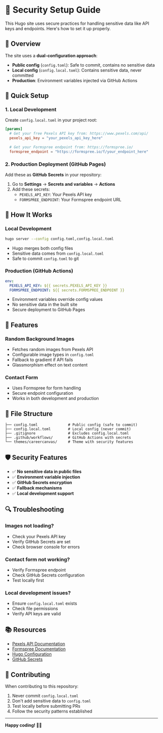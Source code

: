 # 🔐 Security Setup Guide

This Hugo site uses secure practices for handling sensitive data like API keys and endpoints. Here's how to set it up properly.

## 🎯 **Overview**

The site uses a **dual-configuration approach**:
- **Public config** (`config.toml`): Safe to commit, contains no sensitive data
- **Local config** (`config.local.toml`): Contains sensitive data, never committed
- **Production**: Environment variables injected via GitHub Actions

## 🚀 **Quick Setup**

### **1. Local Development**

Create `config.local.toml` in your project root:

```toml
[params]
  # Get your free Pexels API key from: https://www.pexels.com/api/
  pexels_api_key = "your_pexels_api_key_here"
  
  # Get your Formspree endpoint from: https://formspree.io/
  formspree_endpoint = "https://formspree.io/f/your_endpoint_here"
```

### **2. Production Deployment (GitHub Pages)**

Add these as **GitHub Secrets** in your repository:

1. Go to **Settings** → **Secrets and variables** → **Actions**
2. Add these secrets:
   - `PEXELS_API_KEY`: Your Pexels API key
   - `FORMSPREE_ENDPOINT`: Your Formspree endpoint URL

## 🔧 **How It Works**

### **Local Development**
```bash
hugo server --config config.toml,config.local.toml
```
- Hugo merges both config files
- Sensitive data comes from `config.local.toml`
- Safe to commit `config.toml` to git

### **Production (GitHub Actions)**
```yaml
env:
  PEXELS_API_KEY: ${{ secrets.PEXELS_API_KEY }}
  FORMSPREE_ENDPOINT: ${{ secrets.FORMSPREE_ENDPOINT }}
```
- Environment variables override config values
- No sensitive data in the built site
- Secure deployment to GitHub Pages

## 🎨 **Features**

### **Random Background Images**
- Fetches random images from Pexels API
- Configurable image types in `config.toml`
- Fallback to gradient if API fails
- Glassmorphism effect on text content

### **Contact Form**
- Uses Formspree for form handling
- Secure endpoint configuration
- Works in both development and production

## 📁 **File Structure**

```
├── config.toml              # Public config (safe to commit)
├── config.local.toml        # Local config (never commit)
├── .gitignore               # Excludes config.local.toml
├── .github/workflows/       # GitHub Actions with secrets
└── themes/careercanvas/     # Theme with security features
```

## 🛡️ **Security Features**

- ✅ **No sensitive data in public files**
- ✅ **Environment variable injection**
- ✅ **GitHub Secrets encryption**
- ✅ **Fallback mechanisms**
- ✅ **Local development support**

## 🔍 **Troubleshooting**

### **Images not loading?**
- Check your Pexels API key
- Verify GitHub Secrets are set
- Check browser console for errors

### **Contact form not working?**
- Verify Formspree endpoint
- Check GitHub Secrets configuration
- Test locally first

### **Local development issues?**
- Ensure `config.local.toml` exists
- Check file permissions
- Verify API keys are valid

## 📚 **Resources**

- [Pexels API Documentation](https://www.pexels.com/api/)
- [Formspree Documentation](https://formspree.io/docs/)
- [Hugo Configuration](https://gohugo.io/getting-started/configuration/)
- [GitHub Secrets](https://docs.github.com/en/actions/security-guides/encrypted-secrets)

## 🤝 **Contributing**

When contributing to this repository:
1. Never commit `config.local.toml`
2. Don't add sensitive data to `config.toml`
3. Test locally before submitting PRs
4. Follow the security patterns established

---

**Happy coding! 🚀✨**
